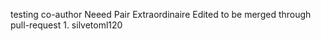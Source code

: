 testing co-author
Neeed Pair Extraordinaire
Edited to be merged through pull-request 1.
silvetoml120
